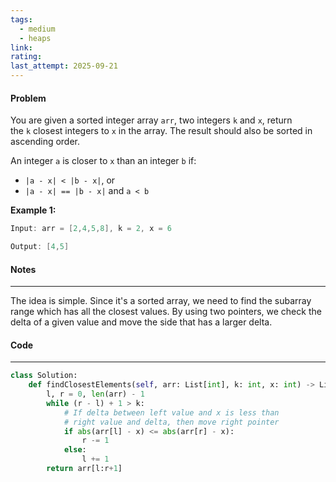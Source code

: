 ```yaml
---
tags:
  - medium
  - heaps
link:
rating:
last_attempt: 2025-09-21
---
```

#### Problem
You are given a sorted integer array `arr`, two integers `k` and `x`, return the `k` closest integers to `x` in the array. The result should also be sorted in ascending order.

An integer `a` is closer to `x` than an integer `b` if:

- `|a - x| < |b - x|`, or
- `|a - x| == |b - x|` and `a < b`

**Example 1:**

```java
Input: arr = [2,4,5,8], k = 2, x = 6

Output: [4,5]
```

#### Notes
---
The idea is simple. Since it's a sorted array, we need to find the subarray range which has all the closest values. By using two pointers, we check the delta of a given value and move the side that has a larger delta.
#### Code
---

```python
class Solution:
    def findClosestElements(self, arr: List[int], k: int, x: int) -> List[int]:
        l, r = 0, len(arr) - 1
        while (r - l) + 1 > k:
            # If delta between left value and x is less than
            # right value and delta, then move right pointer
            if abs(arr[l] - x) <= abs(arr[r] - x):
                r -= 1
            else:
                l += 1
        return arr[l:r+1]
```
